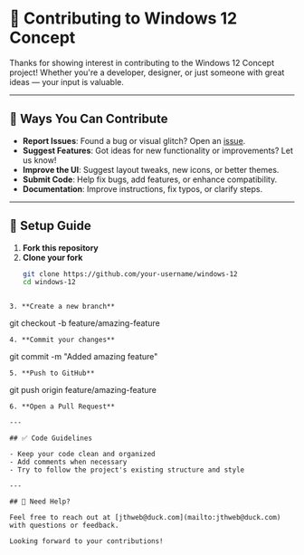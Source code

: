 # 🤝 Contributing to Windows 12 Concept

Thanks for showing interest in contributing to the Windows 12 Concept project! Whether you're a developer, designer, or just someone with great ideas — your input is valuable.

---

## 📌 Ways You Can Contribute

- **Report Issues**: Found a bug or visual glitch? Open an [issue](https://github.com/jthweb/Windows-12/issues).
- **Suggest Features**: Got ideas for new functionality or improvements? Let us know!
- **Improve the UI**: Suggest layout tweaks, new icons, or better themes.
- **Submit Code**: Help fix bugs, add features, or enhance compatibility.
- **Documentation**: Improve instructions, fix typos, or clarify steps.

---

## 🧰 Setup Guide

1. **Fork this repository**
2. **Clone your fork**
   ```bash
   git clone https://github.com/your-username/windows-12
   cd windows-12
```

3. **Create a new branch**
   ```
   git checkout -b feature/amazing-feature
   ```
4. **Commit your changes**
   ```
   git commit -m "Added amazing feature"
   ```
5. **Push to GitHub**
   ```
   git push origin feature/amazing-feature
   ```
6. **Open a Pull Request**

---

## ✅ Code Guidelines

- Keep your code clean and organized
- Add comments when necessary
- Try to follow the project's existing structure and style

---

## 💬 Need Help?

Feel free to reach out at [jthweb@duck.com](mailto:jthweb@duck.com) with questions or feedback.

Looking forward to your contributions!
